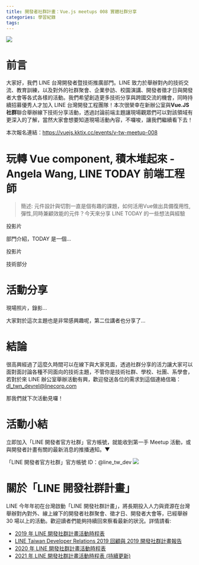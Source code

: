 ```yaml
---
title: 開發者社群計畫：Vue.js meetups 008 實體社群分享
categories: 學習紀錄
tags:
---
```



![](https://nijialin.com/images/2022/vue008/1.jpeg)

# 前言

大家好，我們 LINE 台灣開發者暨技術推廣部門。LINE 致力於舉辦對內的技術交流、教育訓練，以及對外的社群聚會、企業參訪、校園演講、開發者徵才日與開發者大會等各式各樣的活動。我們希望創造更多技術分享與跨國交流的機會，同時持續招募優秀人才加入 LINE 台灣開發工程團隊！本次很榮幸在新辦公室與**Vue.JS 社群**聯合舉辦線下技術分享活動，透過討論前端主題讓現場觀眾們可以對該領域有更深入的了解，當然大家會想要知道現場活動內容，不囉唆，讓我們繼續看下去！

本次報名連結：https://vuejs.kktix.cc/events/v-tw-meetup-008
<!-- more -->

# 玩轉 Vue component, 積木堆起來 - Angela Wang, LINE TODAY 前端工程師

> 簡述: 元件設計與切割一直是個有趣的課題，如何活用Vue做出具備復用性,彈性,同時兼顧效能的元件？今天來分享 LINE TODAY 的一些想法與經驗

投影片

部門介紹，TODAY 是一個...

投影片

技術部分


# 活動分享

現場照片，錄影...

大家對於這次主題也是非常感興趣呢，第二位講者也分享了...

# 結論

很高興經過了這麼久時間可以在線下與大家見面，透過社群分享的活力讓大家可以面對面討論各種不同面向的技術主題，不管你是技術社群、學校、社團、系學會，若對於來 LINE 辦公室舉辦活動有興，歡迎發送各位的需求到這個連絡信箱： dl_twn_devrel@linecorp.com

那我們就下次活動見囉！

# 活動小結

立即加入「LINE 開發者官方社群」官方帳號，就能收到第一手 Meetup 活動，或與開發者計畫有關的最新消息的推播通知。▼

「LINE 開發者官方社群」官方帳號 ID：@line_tw_dev
![](https://www.evanlin.com/images/2020/line-tw-dev-qr.png)

# 關於「LINE 開發社群計畫」

LINE 今年年初在台灣啟動「LINE 開發社群計畫」，將長期投入人力與資源在台灣舉辦對內對外、線上線下的開發者社群聚會、徵才日、開發者大會等，已經舉辦 30 場以上的活動。歡迎讀者們能夠持續回來察看最新的狀況。詳情請看:

- [2019 年 LINE 開發社群計畫活動時程表](https://engineering.linecorp.com/zh-hant/blog/line-taiwan-developer-relations-2019-plan/)
- [LINE Taiwan Developer Relations 2019 回顧與 2019 開發社群計畫報告](https://engineering.linecorp.com/zh-hant/blog/line-taiwan-developer-relations-2019/)
- [2020 年 LINE 開發社群計畫活動時程表](https://engineering.linecorp.com/zh-hant/blog/2020-line-tw-devrel/)
- [2021 年 LINE 開發社群計畫活動時程表 (持續更新)](https://engineering.linecorp.com/zh-hant/blog/2021-line-tw-devrel/)

<style>
  section.compact {
    font-size: 150%  
  }
  img[alt~="center"] {
    display: block;
    margin: 0 auto;
  }
</style>
